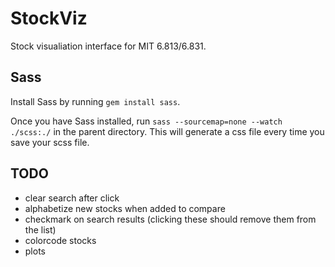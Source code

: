 # StockViz
Stock visualiation interface for MIT 6.813/6.831.

## Sass
Install Sass by running `gem install sass`.

Once you have Sass installed, run `sass --sourcemap=none --watch ./scss:./` in the parent directory. This will generate a css file every time you save your scss file.

## TODO
- clear search after click
- alphabetize new stocks when added to compare
- checkmark on search results (clicking these should remove them from the list)
- colorcode stocks
- plots
